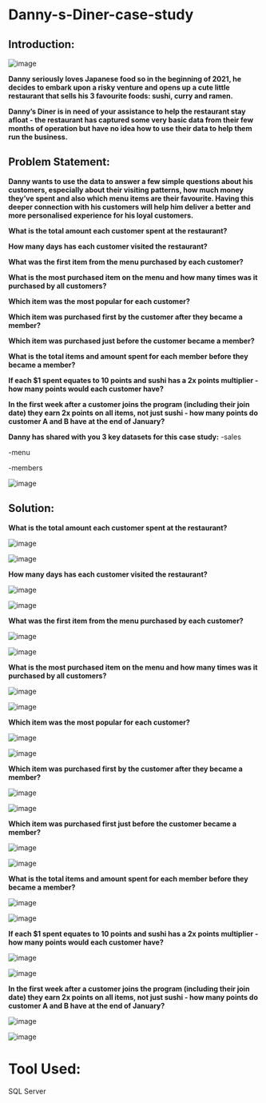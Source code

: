 # Danny-s-Diner-case-study

## Introduction:

![image](https://user-images.githubusercontent.com/92555446/187380541-3e69f5d8-dd41-408e-9945-46e7994f684e.png)

**Danny seriously loves Japanese food so in the beginning of 2021, he decides to embark upon a risky venture and opens up a cute little restaurant that sells his 3 favourite foods: sushi, curry and ramen.**

**Danny’s Diner is in need of your assistance to help the restaurant stay afloat - the restaurant has captured some very basic data from their few months of operation but have no idea how to use their data to help them run the business.**

## Problem Statement:

**Danny wants to use the data to answer a few simple questions about his customers, especially about their visiting patterns, how much money they’ve spent and also which menu items are their favourite. Having this deeper connection with his customers will help him deliver a better and more personalised experience for his loyal customers.**

**What is the total amount each customer spent at the restaurant?**

**How many days has each customer visited the restaurant?**

**What was the first item from the menu purchased by each customer?**

**What is the most purchased item on the menu and how many times was it purchased by all customers?**

**Which item was the most popular for each customer?**

**Which item was purchased first by the customer after they became a member?**

**Which item was purchased just before the customer became a member?**

**What is the total items and amount spent for each member before they became a member?**

**If each $1 spent equates to 10 points and sushi has a 2x points multiplier - how many points would each customer have?**

**In the first week after a customer joins the program (including their join date) they earn 2x points on all items, not just sushi - how many points do customer A and B have at the end of January?**

**Danny has shared with you 3 key datasets for this case study:**
-sales

-menu

-members

![image](https://user-images.githubusercontent.com/92555446/187381281-053700c7-de51-4576-b06b-09c679a226ac.png)

## Solution:

**What is the total amount each customer spent at the restaurant?**

![image](https://user-images.githubusercontent.com/92555446/187382384-354fd830-46c6-4ff0-b6c1-bbb37f9be88b.png)

![image](https://user-images.githubusercontent.com/92555446/187382519-fae1a416-f5ba-4aa7-8e0d-99c58968807f.png)


**How many days has each customer visited the restaurant?**

![image](https://user-images.githubusercontent.com/92555446/187382564-4cd8d5e9-b350-40bd-94c6-b0ebfceffb60.png)

![image](https://user-images.githubusercontent.com/92555446/187382618-b4c09209-0e0d-46b3-b38b-bec1be0f6311.png)


**What was the first item from the menu purchased by each customer?**

![image](https://user-images.githubusercontent.com/92555446/187382713-48f57ad4-52c9-42f0-9cfd-283a8ed98eb2.png)

![image](https://user-images.githubusercontent.com/92555446/187382774-50f1b23e-ae91-4b5d-9451-b95551a20f16.png)


**What is the most purchased item on the menu and how many times was it purchased by all customers?**

![image](https://user-images.githubusercontent.com/92555446/187382843-00a4fd8e-d628-4f79-8930-e8bfec186337.png)

![image](https://user-images.githubusercontent.com/92555446/187382881-c312e65b-5d0e-4813-9422-989da93930d7.png)


**Which item was the most popular for each customer?**

![image](https://user-images.githubusercontent.com/92555446/187383083-6ec2939b-ee83-484b-a7c3-6acb2e14a73c.png)

![image](https://user-images.githubusercontent.com/92555446/187383138-7f9cfed3-af6c-490b-84f7-657b2d3059d5.png)


**Which item was purchased first by the customer after they became a member?**

![image](https://user-images.githubusercontent.com/92555446/187383219-ae19a073-e14e-445f-aadb-de25e14f166d.png)

![image](https://user-images.githubusercontent.com/92555446/187383274-a0ad567a-1745-4de8-bea6-71d7ad4c0cdf.png)


**Which item was purchased first just before the customer became a member?**

![image](https://user-images.githubusercontent.com/92555446/187383346-39f2aee1-438a-4590-9b27-5da1cefa6811.png)

![image](https://user-images.githubusercontent.com/92555446/187383501-6bbd52ef-d101-4b75-8ef8-840c33a376a7.png)


**What is the total items and amount spent for each member before they became a member?**

![image](https://user-images.githubusercontent.com/92555446/187383672-3f2a4504-2a70-498d-b602-6a31d51209ec.png)

![image](https://user-images.githubusercontent.com/92555446/187383722-624960ba-2015-4840-96d8-6a69be7ab2a0.png)


**If each $1 spent equates to 10 points and sushi has a 2x points multiplier - how many points would each customer have?**

![image](https://user-images.githubusercontent.com/92555446/187383805-518e13fb-edc6-4957-9b2e-e60b58352205.png)

![image](https://user-images.githubusercontent.com/92555446/187383859-609fce47-361c-46ca-8bbd-c3b94ed6eabd.png)

**In the first week after a customer joins the program (including their join date) they earn 2x points on all items, 
  not just sushi - how many points do customer A and B have at the end of January?**
  
![image](https://user-images.githubusercontent.com/92555446/187383978-a02ef241-05a6-4628-96da-7c9d4c5e1d26.png)

![image](https://user-images.githubusercontent.com/92555446/187384014-eb335d4a-7a0f-4ce6-8083-31e8f464bb77.png)


# Tool Used:

SQL Server



















